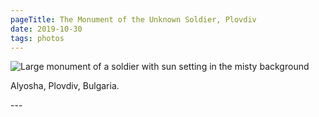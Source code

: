 ```yaml
---
pageTitle: The Monument of the Unknown Soldier, Plovdiv
date: 2019-10-30
tags: photos
---
```

<p><img src="/assets/images/plovdiv-soldier.jpg" alt="Large monument of a soldier with sun setting in the misty background" /></p>
<p>Alyosha, Plovdiv, Bulgaria.</p>
---
